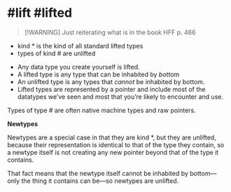 # #lift #lifted

> [!WARNING] Just reiterating what is in the book
> HFF p. 466

- kind * is the kind of all standard lifted types
- types of kind # are unlifted
* Any data type you create yourself is lifted.
* A lifted type is any type that can be inhabited by *bottom*
* An unlifted type is any types that *cannot* be inhabited by bottom.
*  Lifted types are represented by a pointer and include most of the datatypes we’ve seen and most that you’re likely to encounter and use.

Types of type # are often native machine types and raw pointers.

**Newtypes**

Newtypes are a special case in that they are kind *, but they are unlifted, because their representation is identical to that of the type they contain, so a newtype itself is not creating any new pointer beyond that of the type it contains. 

That fact means that the newtype itself cannot be inhabited by bottom—only the thing it contains can be—so newtypes are unlifted.